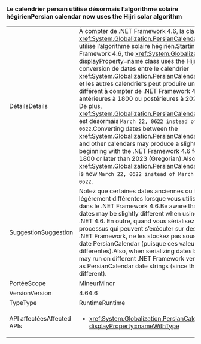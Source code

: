 ### <a name="persian-calendar-now-uses-the-hijri-solar-algorithm"></a><span data-ttu-id="c311f-101">Le calendrier persan utilise désormais l’algorithme solaire hégirien</span><span class="sxs-lookup"><span data-stu-id="c311f-101">Persian calendar now uses the Hijri solar algorithm</span></span>

|   |   |
|---|---|
|<span data-ttu-id="c311f-102">Détails</span><span class="sxs-lookup"><span data-stu-id="c311f-102">Details</span></span>|<span data-ttu-id="c311f-103">À compter de .NET Framework 4.6, la classe <xref:System.Globalization.PersianCalendar?displayProperty=name> utilise l’algorithme solaire hégirien.</span><span class="sxs-lookup"><span data-stu-id="c311f-103">Starting with the .NET Framework 4.6, the <xref:System.Globalization.PersianCalendar?displayProperty=name> class uses the Hijri solar algorithm.</span></span> <span data-ttu-id="c311f-104">La conversion de dates entre le calendrier <xref:System.Globalization.PersianCalendar?displayProperty=name> et les autres calendriers peut produire un résultat légèrement différent à compter de .NET Framework 4.6 pour les dates antérieures à 1800 ou postérieures à 2023 (calendrier grégorien). De plus, <xref:System.Globalization.PersianCalendar.MinSupportedDateTime> est désormais <code>March 22, 0622 instead of March 21, 0622</code>.</span><span class="sxs-lookup"><span data-stu-id="c311f-104">Converting dates between the <xref:System.Globalization.PersianCalendar?displayProperty=name> and other calendars may produce a slightly different result beginning with the .NET Framework 4.6 for dates earlier than 1800 or later than 2023 (Gregorian).Also, <xref:System.Globalization.PersianCalendar.MinSupportedDateTime> is now <code>March 22, 0622 instead of March 21, 0622</code>.</span></span>|
|<span data-ttu-id="c311f-105">Suggestion</span><span class="sxs-lookup"><span data-stu-id="c311f-105">Suggestion</span></span>|<span data-ttu-id="c311f-106">Notez que certaines dates anciennes ou futures peuvent être légèrement différentes lorsque vous utilisez le calendrier persan dans le .NET Framework 4.6.</span><span class="sxs-lookup"><span data-stu-id="c311f-106">Be aware that some early or late dates may be slightly different when using the PersianCalendar in .NET 4.6.</span></span> <span data-ttu-id="c311f-107">En outre, quand vous sérialisez des dates dans plusieurs processus qui peuvent s’exécuter sur des versions différentes du .NET Framework, ne les stockez pas sous forme de chaînes de date PersianCalendar (puisque ces valeurs peuvent être différentes).</span><span class="sxs-lookup"><span data-stu-id="c311f-107">Also, when serializing dates between processes which may run on different .NET Framework versions, do not store them as PersianCalendar date strings (since those values may be different).</span></span>|
|<span data-ttu-id="c311f-108">Portée</span><span class="sxs-lookup"><span data-stu-id="c311f-108">Scope</span></span>|<span data-ttu-id="c311f-109">Mineur</span><span class="sxs-lookup"><span data-stu-id="c311f-109">Minor</span></span>|
|<span data-ttu-id="c311f-110">Version</span><span class="sxs-lookup"><span data-stu-id="c311f-110">Version</span></span>|<span data-ttu-id="c311f-111">4.6</span><span class="sxs-lookup"><span data-stu-id="c311f-111">4.6</span></span>|
|<span data-ttu-id="c311f-112">Type</span><span class="sxs-lookup"><span data-stu-id="c311f-112">Type</span></span>|<span data-ttu-id="c311f-113">Runtime</span><span class="sxs-lookup"><span data-stu-id="c311f-113">Runtime</span></span>|
|<span data-ttu-id="c311f-114">API affectées</span><span class="sxs-lookup"><span data-stu-id="c311f-114">Affected APIs</span></span>|<ul><li><xref:System.Globalization.PersianCalendar?displayProperty=nameWithType></li></ul>|

